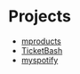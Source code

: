 # Projects

  * [mproducts](./mproducts/mproducts.md)
  * [TicketBash](./ticketbash/ticketbash.md)
  * [myspotify](./https://github.com/ShIulia/myspotify)

 
